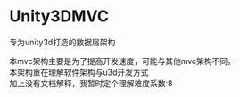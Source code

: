 Unity3DMVC
============

专为unity3d打造的数据层架构<br>

本mvc架构主要是为了提高开发速度，可能与其他mvc架构不同。<br>
本架构重在理解软件架构与u3d开发方式<br>
加上没有文档解释，我暂时定个理解难度系数:8<br>
